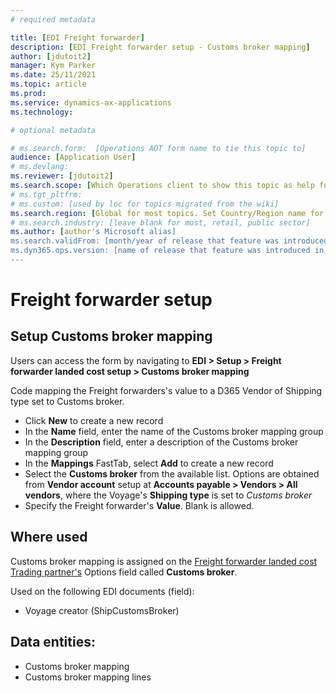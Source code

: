 ```yaml
---
# required metadata

title: [EDI Freight forwarder]
description: [EDI Freight forwarder setup - Customs broker mapping]
author: [jdutoit2]
manager: Kym Parker
ms.date: 25/11/2021
ms.topic: article
ms.prod: 
ms.service: dynamics-ax-applications
ms.technology: 

# optional metadata

# ms.search.form:  [Operations AOT form name to tie this topic to]
audience: [Application User]
# ms.devlang: 
ms.reviewer: [jdutoit2]
ms.search.scope: [Which Operations client to show this topic as help for, to be set by content strategist, see list here: https://microsoft.sharepoint.com/teams/DynDoc/_layouts/15/WopiFrame.aspx?sourcedoc={23419e1c-eb64-42e9-aa9b-79875b428718}&action=edit&wd=target%28Core%20Dynamics%20AX%20CP%20requirements%2Eone%7C4CC185C0%2DEFAA%2D42CD%2D94B9%2D8F2A45E7F61A%2FVersions%20list%20for%20docs%20topics%7CC14BE630%2D5151%2D49D6%2D8305%2D554B5084593C%2F%29]
# ms.tgt_pltfrm: 
# ms.custom: [used by loc for topics migrated from the wiki]
ms.search.region: [Global for most topics. Set Country/Region name for localizations]
# ms.search.industry: [leave blank for most, retail, public sector]
ms.author: [author's Microsoft alias]
ms.search.validFrom: [month/year of release that feature was introduced in, in format yyyy-mm-dd]
ms.dyn365.ops.version: [name of release that feature was introduced in, see list here: https://microsoft.sharepoint.com/teams/DynDoc/_layouts/15/WopiFrame.aspx?sourcedoc={23419e1c-eb64-42e9-aa9b-79875b428718}&action=edit&wd=target%28Core%20Dynamics%20AX%20CP%20requirements%2Eone%7C4CC185C0%2DEFAA%2D42CD%2D94B9%2D8F2A45E7F61A%2FVersions%20list%20for%20docs%20topics%7CC14BE630%2D5151%2D49D6%2D8305%2D554B5084593C%2F%29]
---
```


# Freight forwarder setup
## Setup Customs broker mapping

Users can access the form by navigating to **EDI > Setup > Freight forwarder landed cost setup > Customs broker mapping**

Code mapping the Freight forwarders's value to a D365 Vendor of Shipping type set to Customs broker. <br>

- Click **New** to create a new record
-	In the **Name** field, enter the name of the Customs broker mapping group
-	In the **Description** field, enter a description of the Customs broker mapping group
-	In the **Mappings** FastTab, select **Add** to create a new record
-	Select the **Customs broker** from the available list. Options are obtained from **Vendor account** setup at **Accounts payable > Vendors > All vendors**, where the Voyage's **Shipping type** is set to _Customs broker_
-	Specify the Freight forwarder's **Value**. Blank is allowed.

## Where used
Customs broker mapping is assigned on the [Freight forwarder landed cost Trading partner's](../Trading-partner.md) Options field called **Customs broker**.

Used on the following EDI documents (field):
- Voyage creator (ShipCustomsBroker)

## Data entities:
- Customs broker mapping
- Customs broker mapping lines
